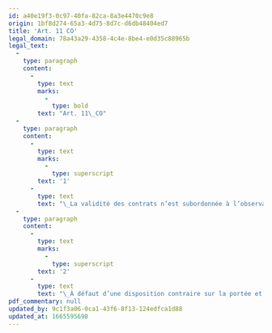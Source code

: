 ```yaml
---
id: a40e19f3-0c97-40fa-82ca-8a3e4470c9e8
origin: 1bf8d274-65a3-4d75-8d7c-d6db48404ed7
title: 'Art. 11 CO'
legal_domain: 78a43a29-4358-4c4e-8be4-e0d35c88965b
legal_text:
  -
    type: paragraph
    content:
      -
        type: text
        marks:
          -
            type: bold
        text: "Art. 11\_CO"
  -
    type: paragraph
    content:
      -
        type: text
        marks:
          -
            type: superscript
        text: '1'
      -
        type: text
        text: "\_La validité des contrats n’est subordonnée à l’observation d’une forme particulière qu’en vertu d’une prescription spéciale de la\_loi."
  -
    type: paragraph
    content:
      -
        type: text
        marks:
          -
            type: superscript
        text: '2'
      -
        type: text
        text: "\_À défaut d’une disposition contraire sur la portée et les effets de la forme prescrite, le contrat n’est valable que si cette forme a été observée."
pdf_commentary: null
updated_by: 9c1f3a06-0ca1-43f6-8f13-124edfca1d88
updated_at: 1665595698
---
```

